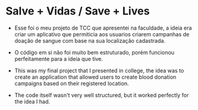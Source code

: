 # Salve + Vidas / Save + Lives
- Esse foi o meu projeto de TCC que apresentei na faculdade, a ideia era criar um aplicativo que permiticia aos usuarios criarem campanhas de doação de sangue com base na sua localização cadastrada. 
- O código em si não foi muito bem estruturado, porém funcionou perfeitamente para a ideia que tive. 

- This was my final project that I presented in college, the idea was to create an application that allowed users to create blood donation campaigns based on their registered location.
- The code itself wasn't very well structured, but it worked perfectly for the idea I had.
